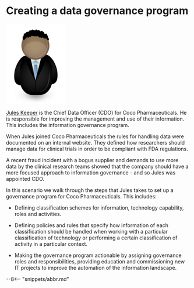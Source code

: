 <!-- SPDX-License-Identifier: CC-BY-4.0 -->
<!-- Copyright Contributors to the ODPi Egeria project. -->

# Creating a data governance program

![Icon](/practices/coco-pharmaceuticals/personas/jules-keeper.png)

[Jules Keeper](/practices/coco-pharmaceuticals/personas/jules-keeper) is the Chief Data Officer (CDO)
for Coco Pharmaceuticals.
He is responsible for improving the management and use of their information.
This includes the information governance program.

When Jules joined Coco Pharmaceuticals the rules for handling data were
documented on an internal website.
They defined how researchers should manage data for clinical trials
in order to be compliant with FDA regulations.

A recent fraud incident with a bogus supplier and demands to use more data
by the clinical research teams showed that the company should have a more
focused approach to information governance - and so Jules was appointed CDO.

In this scenario we walk through the steps that Jules takes
to set up a governance program for Coco Pharmaceuticals.
This includes:

* Defining classification schemes for information, technology
capability, roles and activities.

* Defining policies and rules
that specify how information of each classification should
be handled when working with a particular classification of technology
or performing a certain classification of activity in a particular context.

* Making the governance program actionable by assigning governance
roles and responsibilities, providing education and commissioning
new IT projects to improve the automation of the information landscape.



--8<-- "snippets/abbr.md"
